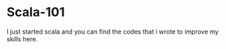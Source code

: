 # Scala-101
I just started scala and you can find the codes that i wrote to improve my skills here.
